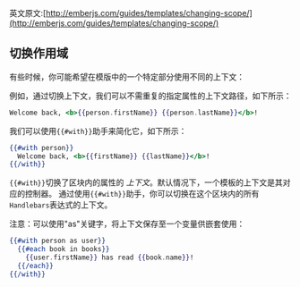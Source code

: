 英文原文:[http://emberjs.com/guides/templates/changing-scope/](http://emberjs.com/guides/templates/changing-scope/)

## 切换作用域

有些时候，你可能希望在模版中的一个特定部分使用不同的上下文：

例如，通过切换上下文，我们可以不需重复的指定属性的上下文路径，如下所示：

```handlebars
Welcome back, <b>{{person.firstName}} {{person.lastName}}</b>!
```

我们可以使用`{{#with}}`助手来简化它，如下所示：

```handlebars
{{#with person}}
  Welcome back, <b>{{firstName}} {{lastName}}</b>!
{{/with}}
```

`{{#with}}`切换了区块内的属性的 _上下文_。默认情况下，一个模板的上下文是其对应的控制器。
通过使用`{{#with}}`助手，你可以切换在这个区块内的所有`Handlebars`表达式的上下文。

注意：可以使用"as"关键字，将上下文保存至一个变量供嵌套使用：

```handlebars
{{#with person as user}}
  {{#each book in books}}
    {{user.firstName}} has read {{book.name}}!
  {{/each}}
{{/with}}
```
